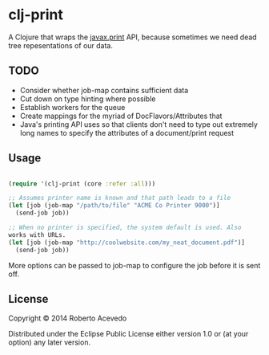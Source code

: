 clj-print
=======

A Clojure that wraps the [javax.print](http://docs.oracle.com/javase/7/docs/api/javax/print/package-summary.html) API, because sometimes we
need dead tree repesentations of our data.

## TODO
- Consider whether job-map contains sufficient data
- Cut down on type hinting where possible
- Establish workers for the queue
- Create mappings for the myriad of DocFlavors/Attributes that
- Java's printing API uses so that clients don't need to type out
  extremely long names to specify the attributes of a document/print request

## Usage

``` clojure

(require '(clj-print (core :refer :all)))

;; Assumes printer name is known and that path leads to a file
(let [job (job-map "/path/to/file" "ACME Co Printer 9000")]
  (send-job job))

;; When no printer is specified, the system default is used. Also
works with URLs.
(let [job (job-map "http://coolwebsite.com/my_neat_document.pdf")]
  (send-job job))

```

More options can be passed to job-map to configure the job before it
is sent off.

## License

Copyright © 2014 Roberto Acevedo

Distributed under the Eclipse Public License either version 1.0 or (at
your option) any later version.
